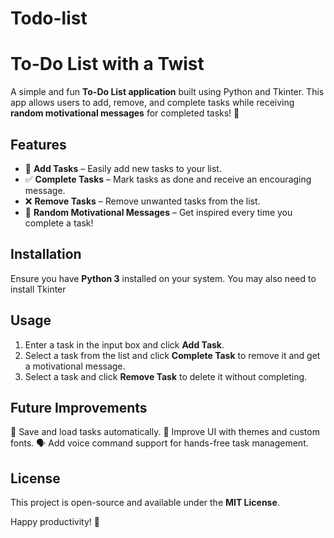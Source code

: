 # Todo-list
# To-Do List with a Twist

A simple and fun **To-Do List application** built using Python and Tkinter. This app allows users to add, remove, and complete tasks while receiving **random motivational messages** for completed tasks! 🚀

## Features
- 📌 **Add Tasks** – Easily add new tasks to your list.
- ✅ **Complete Tasks** – Mark tasks as done and receive an encouraging message.
- ❌ **Remove Tasks** – Remove unwanted tasks from the list.
- 🎉 **Random Motivational Messages** – Get inspired every time you complete a task!

## Installation
Ensure you have **Python 3** installed on your system. You may also need to install Tkinter 

## Usage
1. Enter a task in the input box and click **Add Task**.
2. Select a task from the list and click **Complete Task** to remove it and get a motivational message.
3. Select a task and click **Remove Task** to delete it without completing.

## Future Improvements
🚀 Save and load tasks automatically.
🎨 Improve UI with themes and custom fonts.
🗣️ Add voice command support for hands-free task management.

## License
This project is open-source and available under the **MIT License**.

Happy productivity! 🎯


